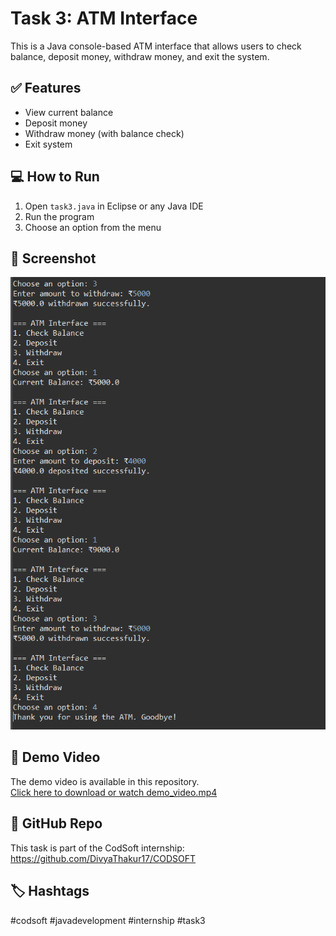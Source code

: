# Task 3: ATM Interface

This is a Java console-based ATM interface that allows users to check balance, deposit money, withdraw money, and exit the system.

## ✅ Features

- View current balance
- Deposit money
- Withdraw money (with balance check)
- Exit system

## 💻 How to Run

1. Open `task3.java` in Eclipse or any Java IDE
2. Run the program
3. Choose an option from the menu

## 📸 Screenshot
![Screenshot](screenshot3.png)





## 🎥 Demo Video

The demo video is available in this repository.  
[Click here to download or watch demo_video.mp4](demo_video3.mp4)

## 📂 GitHub Repo

This task is part of the CodSoft internship:  
https://github.com/DivyaThakur17/CODSOFT

## 🏷 Hashtags
#codsoft #javadevelopment #internship #task3
